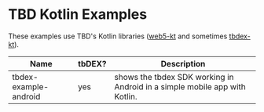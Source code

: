 # TBD Kotlin Examples

These examples use TBD's Kotlin libraries ([web5-kt](https://github.com/TBD54566975/web5-kt) and sometimes [tbdex-kt](https://github.com/TBD54566975/tbdex-kt)).

| Name                   | tbDEX? | Description |
|------------------------|--------|-------------------|
| tbdex-example-android  | yes    | shows the tbdex SDK working in Android in a simple mobile app with Kotlin. |
